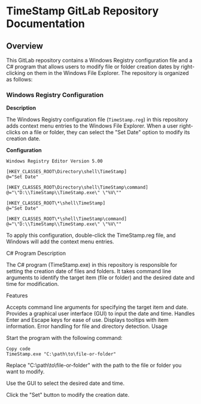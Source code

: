 # TimeStamp GitLab Repository Documentation

## Overview

This GitLab repository contains a Windows Registry configuration file and a C# program that allows users to modify file or folder creation dates by right-clicking on them in the Windows File Explorer. The repository is organized as follows:

### Windows Registry Configuration

**Description**

The Windows Registry configuration file (`TimeStamp.reg`) in this repository adds context menu entries to the Windows File Explorer. When a user right-clicks on a file or folder, they can select the "Set Date" option to modify its creation date.

**Configuration**

```plaintext
Windows Registry Editor Version 5.00

[HKEY_CLASSES_ROOT\Directory\shell\TimeStamp]
@="Set Date"

[HKEY_CLASSES_ROOT\Directory\shell\TimeStamp\command]
@="\"D:\\TimeStamp\\TimeStamp.exe\" \"%V\""

[HKEY_CLASSES_ROOT\*\shell\TimeStamp]
@="Set Date"

[HKEY_CLASSES_ROOT\*\shell\TimeStamp\command]
@="\"D:\\TimeStamp\\TimeStamp.exe\" \"%V\""
````
To apply this configuration, double-click the TimeStamp.reg file, and Windows will add the context menu entries.

C# Program
Description

The C# program (TimeStamp.exe) in this repository is responsible for setting the creation date of files and folders. It takes command line arguments to identify the target item (file or folder) and the desired date and time for modification.

Features

Accepts command line arguments for specifying the target item and date.
Provides a graphical user interface (GUI) to input the date and time.
Handles Enter and Escape keys for ease of use.
Displays tooltips with item information.
Error handling for file and directory detection.
Usage

Start the program with the following command:

```
Copy code
TimeStamp.exe "C:\path\to\file-or-folder"
```
Replace "C:\path\to\file-or-folder" with the path to the file or folder you want to modify.

Use the GUI to select the desired date and time.

Click the "Set" button to modify the creation date.

